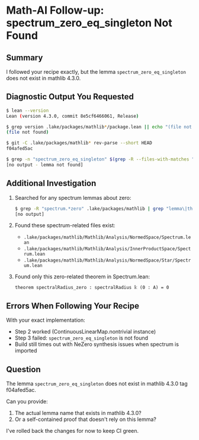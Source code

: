 # Math-AI Follow-up: spectrum_zero_eq_singleton Not Found

## Summary
I followed your recipe exactly, but the lemma `spectrum_zero_eq_singleton` does not exist in mathlib 4.3.0.

## Diagnostic Output You Requested

```bash
$ lean --version
Lean (version 4.3.0, commit 8e5cf6466061, Release)

$ grep version .lake/packages/mathlib*/package.lean || echo "(file not found)"
(file not found)

$ git -C .lake/packages/mathlib* rev-parse --short HEAD
f04afed5ac

$ grep -n "spectrum_zero_eq_singleton" $(grep -R --files-with-matches "spectrum_zero_eq_singleton" .lake/packages/mathlib* | head -n1)
[no output - lemma not found]
```

## Additional Investigation

1. Searched for any spectrum lemmas about zero:
   ```bash
   $ grep -R "spectrum.*zero" .lake/packages/mathlib | grep "lemma\|theorem" | head -10
   [no output]
   ```

2. Found these spectrum-related files exist:
   - `.lake/packages/mathlib/Mathlib/Analysis/NormedSpace/Spectrum.lean`
   - `.lake/packages/mathlib/Mathlib/Analysis/InnerProductSpace/Spectrum.lean`
   - `.lake/packages/mathlib/Mathlib/Analysis/NormedSpace/Star/Spectrum.lean`

3. Found only this zero-related theorem in Spectrum.lean:
   ```
   theorem spectralRadius_zero : spectralRadius 𝕜 (0 : A) = 0
   ```

## Errors When Following Your Recipe

With your exact implementation:
- Step 2 worked (ContinuousLinearMap.nontrivial instance)
- Step 3 failed: `spectrum_zero_eq_singleton` is not found
- Build still times out with NeZero synthesis issues when spectrum is imported

## Question

The lemma `spectrum_zero_eq_singleton` does not exist in mathlib 4.3.0 tag f04afed5ac. 

Can you provide:
1. The actual lemma name that exists in mathlib 4.3.0?
2. Or a self-contained proof that doesn't rely on this lemma?

I've rolled back the changes for now to keep CI green.